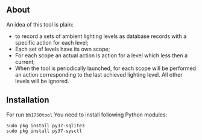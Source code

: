 ## About

An idea of this tool is plain:
* to record a sets of ambient lighting levels as database records with a
specific action for each level;
* Each set of levels have its own scope;
* For each scope an actual action is action for a level which less then
a current;
* When the tool is periodically launched, for each scope will be performed
an action corresponding to the last achieved lighting level. All other levels
will be ignored.

## Installation

For run `bh1750tool` You need to install following Python modules:
```
sudo pkg install py37-sqlite3
sudo pkg install py37-sysctl
```
